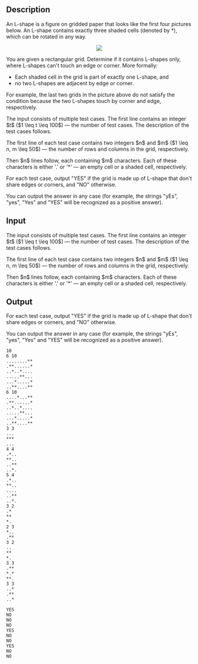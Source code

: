 ## Description

<div><p>An L-shape is a figure on gridded paper that looks like the first four pictures below. An L-shape contains exactly three shaded cells (denoted by <span class="tex-font-style-tt">*</span>), which can be rotated in any way.</p><center> <img class="tex-graphics" src="file://pLFepDfe.png" style="max-width: 100.0%;max-height: 100.0%;"> </center><p>You are given a rectangular grid. Determine if it contains L-shapes only, where L-shapes can't touch an edge or corner. More formally: </p><ul> <li> Each shaded cell in the grid is part of exactly one L-shape, and </li><li> no two L-shapes are adjacent by edge or corner. </li></ul><p>For example, the last two grids in the picture above <span class="tex-font-style-bf">do not</span> satisfy the condition because the two L-shapes touch by corner and edge, respectively.</p></div><div class="input-specification"><p>The input consists of multiple test cases. The first line contains an integer $t$ ($1 \leq t \leq 100$)&nbsp;— the number of test cases. The description of the test cases follows.</p><p>The first line of each test case contains two integers $n$ and $m$ ($1 \leq n, m \leq 50$)&nbsp;— the number of rows and columns in the grid, respectively.</p><p>Then $n$ lines follow, each containing $m$ characters. Each of these characters is either '<span class="tex-font-style-tt">.</span>' or '<span class="tex-font-style-tt">*</span>'&nbsp;— an empty cell or a shaded cell, respectively.</p></div><div class="output-specification"><p>For each test case, output "<span class="tex-font-style-tt">YES</span>" if the grid is made up of L-shape that don't share edges or corners, and "<span class="tex-font-style-tt">NO</span>" otherwise.</p><p>You can output the answer in any case (for example, the strings "<span class="tex-font-style-tt">yEs</span>", "<span class="tex-font-style-tt">yes</span>", "<span class="tex-font-style-tt">Yes</span>" and "<span class="tex-font-style-tt">YES</span>" will be recognized as a positive answer).</p></div>

## Input

<p>The input consists of multiple test cases. The first line contains an integer $t$ ($1 \leq t \leq 100$)&nbsp;— the number of test cases. The description of the test cases follows.</p><p>The first line of each test case contains two integers $n$ and $m$ ($1 \leq n, m \leq 50$)&nbsp;— the number of rows and columns in the grid, respectively.</p><p>Then $n$ lines follow, each containing $m$ characters. Each of these characters is either '<span class="tex-font-style-tt">.</span>' or '<span class="tex-font-style-tt">*</span>'&nbsp;— an empty cell or a shaded cell, respectively.</p>

## Output

<p>For each test case, output "<span class="tex-font-style-tt">YES</span>" if the grid is made up of L-shape that don't share edges or corners, and "<span class="tex-font-style-tt">NO</span>" otherwise.</p><p>You can output the answer in any case (for example, the strings "<span class="tex-font-style-tt">yEs</span>", "<span class="tex-font-style-tt">yes</span>", "<span class="tex-font-style-tt">Yes</span>" and "<span class="tex-font-style-tt">YES</span>" will be recognized as a positive answer).</p>





```input1|2,3,4,5,6,7,8,16,17,18,19,25,26,27,28,29,30,35,36,37,42,43,44,45
10
6 10
........**
.**......*
..*..*....
.....**...
...*.....*
..**....**
6 10
....*...**
.**......*
..*..*....
.....**...
...*.....*
..**....**
3 3
...
***
...
4 4
.*..
**..
..**
..*.
5 4
.*..
**..
....
..**
..*.
3 2
.*
**
*.
2 3
*..
.**
3 2
..
**
*.
3 3
.**
*.*
**.
3 3
..*
.**
..*
```




```output1
YES
NO
NO
NO
YES
NO
NO
YES
NO
NO
```


